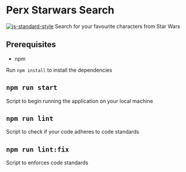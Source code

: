 # Perx Starwars Search
[![js-standard-style](https://cdn.rawgit.com/standard/standard/master/badge.svg)](http://standardjs.com)
Search for your favourite characters from Star Wars

## Prerequisites
* npm

Run `npm install` to install the dependencies

## `npm run start`
Script to begin running the application on your local machine

## `npm run lint`
Script to check if your code adheres to code standards

## `npm run lint:fix`
Script to enforces code standards

